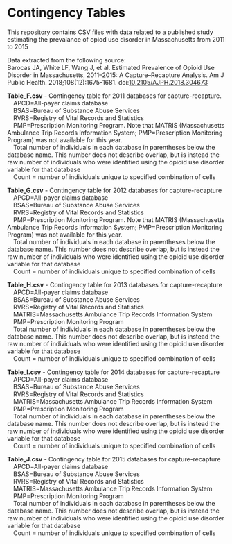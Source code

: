 # Contingency Tables
This repository contains CSV files with data related to a published study estimating the prevalance of opiod use disorder in Massachusetts from 2011 to 2015

Data extracted from the following source:  
Barocas JA, White LF, Wang J, et al. Estimated Prevalence of Opioid Use Disorder in Massachusetts, 2011–2015: A Capture–Recapture Analysis. Am J Public Health. 2018;108(12):1675-1681. doi:[10.2105/AJPH.2018.304673](https://doi.org/10.2105/AJPH.2018.304673)

**Table_F.csv** - Contingency table for 2011 databases for capture-recapture.  
&emsp;APCD=All-payer claims database  
&emsp;BSAS=Bureau of Substance Abuse Services  
&emsp;RVRS=Registry of Vital Records and Statistics  
&emsp;PMP=Prescription Monitoring Program. Note that MATRIS (Massachusetts Ambulance Trip Records Information System; PMP=Prescription Monitoring Program) was not available for this year.  
&emsp;Total number of individuals in each database in parentheses below the database name. This number does not describe overlap, but is instead the raw number of individuals who were identified using the opioid use disorder variable for that database  
&emsp;Count = number of individuals unique to specified combination of cells
  

**Table_G.csv** - Contingency table for 2012 databases for capture-recapture  
&emsp;APCD=All-payer claims database  
&emsp;BSAS=Bureau of Substance Abuse Services  
&emsp;RVRS=Registry of Vital Records and Statistics  
&emsp;PMP=Prescription Monitoring Program. Note that MATRIS (Massachusetts Ambulance Trip Records Information System; PMP=Prescription Monitoring Program) was not available for this year.  
&emsp;Total number of individuals in each database in parentheses below the database name. This number does not describe overlap, but is instead the raw number of individuals who were identified using the opioid use disorder variable for that database  
&emsp;Count = number of individuals unique to specified combination of cells

**Table_H.csv** - Contingency table for 2013 databases for capture-recapture  
&emsp;APCD=All-payer claims database  
&emsp;BSAS=Bureau of Substance Abuse Services  
&emsp;RVRS=Registry of Vital Records and Statistics  
&emsp;MATRIS=Massachusetts Ambulance Trip Records Information System  
&emsp;PMP=Prescription Monitoring Program  
&emsp;Total number of individuals in each database in parentheses below the database name. This number does not describe overlap, but is instead the raw number of individuals who were identified using the opioid use disorder variable for that database  
&emsp;Count = number of individuals unique to specified combination of cells 

**Table_I.csv** - Contingency table for 2014 databases for capture-recapture  
&emsp;APCD=All-payer claims database  
&emsp;BSAS=Bureau of Substance Abuse Services  
&emsp;RVRS=Registry of Vital Records and Statistics  
&emsp;MATRIS=Massachusetts Ambulance Trip Records Information System  
&emsp;PMP=Prescription Monitoring Program  
&emsp;Total number of individuals in each database in parentheses below the database name. This number does not describe overlap, but is instead the raw number of individuals who were identified using the opioid use disorder variable for that database  
&emsp;Count = number of individuals unique to specified combination of cells 

**Table_J.csv** - Contingency table for 2015 databases for capture-recapture  
&emsp;APCD=All-payer claims database  
&emsp;BSAS=Bureau of Substance Abuse Services  
&emsp;RVRS=Registry of Vital Records and Statistics  
&emsp;MATRIS=Massachusetts Ambulance Trip Records Information System  
&emsp;PMP=Prescription Monitoring Program  
&emsp;Total number of individuals in each database in parentheses below the database name. This number does not describe overlap, but is instead the raw number of individuals who were identified using the opioid use disorder variable for that database  
&emsp;Count = number of individuals unique to specified combination of cells 
 
 
 
